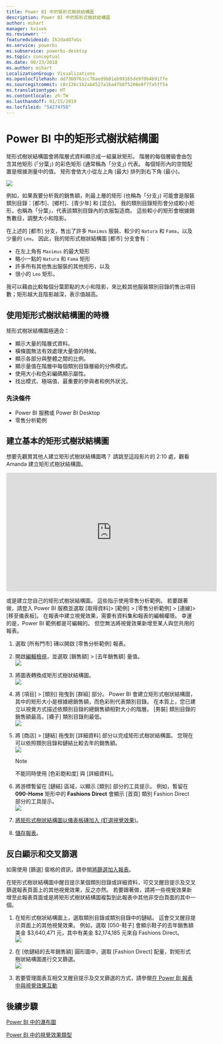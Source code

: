 ```yaml
---
title: Power BI 中的矩形式樹狀結構圖
description: Power BI 中的矩形式樹狀結構圖
author: mihart
manager: kvivek
ms.reviewer: ''
featuredvideoid: IkJda4O7oGs
ms.service: powerbi
ms.subservice: powerbi-desktop
ms.topic: conceptual
ms.date: 08/23/2018
ms.author: mihart
LocalizationGroup: Visualizations
ms.openlocfilehash: dd7360761cc78aed9b01eb99165de9f0b4b91ffe
ms.sourcegitcommit: c8c126c1b2ab4527a16a4fb8f5208e0f7fa5ff5a
ms.translationtype: HT
ms.contentlocale: zh-TW
ms.lasthandoff: 01/15/2019
ms.locfileid: "54274758"
---
```

# <a name="treemaps-in-power-bi"></a>Power BI 中的矩形式樹狀結構圖
矩形式樹狀結構圖會將階層式資料顯示成一組巢狀矩形。  階層的每個層級會由包含其他矩形 (「分葉」) 的彩色矩形 (通常稱為「分支」) 代表。  每個矩形內的空間配置是根據測量中的值。 矩形會依大小從左上角 (最大) 排列到右下角 (最小)。

![](media/power-bi-visualization-treemaps/pbi-nancy_viz_treemap.png)

例如，如果我要分析我的銷售額，則最上層的矩形 (也稱為「分支」) 可能會是服裝類別目錄：[都市]、[鄉村]、[青少年] 和 [混合]。  我的類別目錄矩形會分成較小矩形，也稱為「分葉」，代表該類別目錄內的衣服製造商。 這些較小的矩形會根據銷售數目，調整大小和陰影。  

在上述的 [都市] 分支，售出了許多 `Maximus` 服裝、較少的 `Natura` 和 `Fama`，以及少量的 `Leo`。  因此，我的矩形式樹狀結構圖 [都市] 分支會有：
* 在左上角有 `Maximus` 的最大矩形
* 略小一點的 `Natura` 和 `Fama` 矩形
* 許多所有其他售出服裝的其他矩形，以及 
* 很小的 `Leo` 矩形。  

我可以藉由比較每個分葉節點的大小和陰影，來比較其他服裝類別目錄的售出項目數；矩形越大且陰影越深，表示值越高。

## <a name="when-to-use-a-treemap"></a>使用矩形式樹狀結構圖的時機
矩形式樹狀結構圖極適合：

* 顯示大量的階層式資料。
* 橫條圖無法有效處理大量值的時候。
* 顯示各部分與整體之間的比例。
* 顯示量值在階層中每個類別目錄層級的分佈模式。
* 使用大小和色彩編碼顯示屬性。
* 找出模式、極端值、最重要的參與者和例外狀況。

### <a name="prerequisites"></a>先決條件
 - Power BI 服務或 Power BI Desktop
 - 零售分析範例

## <a name="create-a-basic-treemap"></a>建立基本的矩形式樹狀結構圖
想要先觀賞其他人建立矩形式樹狀結構圖嗎？  請跳至這段影片的 2:10 處，觀看 Amanda 建立矩形式樹狀結構圖。

<iframe width="560" height="315" src="https://www.youtube.com/embed/IkJda4O7oGs" frameborder="0" allowfullscreen></iframe>

或是建立您自己的矩形式樹狀結構圖。 這些指示使用零售分析範例。 若要跟著做，請登入 Power BI 服務並選取 [取得資料]\> [範例] \> [零售分析範例] \> [連線]\> [移至儀表板]。 在報表中建立視覺效果，需要有資料集和報表的編輯權限。 幸運的是，Power BI 範例都是可編輯的。 但您無法將視覺效果新增至某人與您共用的報表。  

1. 選取 [所有門市] 磚以開啟 [零售分析範例] 報表。    
2. 開啟[編輯檢視](../service-interact-with-a-report-in-editing-view.md)，並選取 [銷售額] > [去年銷售額] 量值。   
   ![](media/power-bi-visualization-treemaps/treemapfirstvalue_new.png)   
3. 將圖表轉換成矩形式樹狀結構圖。  
   ![](media/power-bi-visualization-treemaps/treemapconvertto_new.png)   
4. 將 [項目] > [類別] 拖曳到 [群組] 部分。 Power BI 會建立矩形式樹狀結構圖，其中的矩形大小是根據總銷售額，而色彩則代表類別目錄。  在本質上，您已建立以視覺方式描述依類別目錄的總銷售額相對大小的階層。  [男裝] 類別目錄的銷售額最高，[襪子] 類別目錄則最低。   
   ![](media/power-bi-visualization-treemaps/power-bi-complete.png)   
5. 將 [商店] > [鏈結] 拖曳到 [詳細資料] 部分以完成矩形式樹狀結構圖。 您現在可以依照類別目錄和鏈結比較去年的銷售額。   
   ![](media/power-bi-visualization-treemaps/power-bi-details.png)
   
   > [!NOTE]
   > 不能同時使用 [色彩飽和度] 與 [詳細資料]。
   > 
   > 
5. 將游標暫留在 [鏈結]  區域，以顯示 [類別] 部分的工具提示。  例如，暫留在 **090-Home** 矩形中的 **Fashions Direct** 會顯示 [首頁] 類別 Fashion Direct 部分的工具提示。  
   ![](media/power-bi-visualization-treemaps/treemaphoverdetail_new.png)
6. [將矩形式樹狀結構圖以儀表板磚加入 (釘選視覺效果)](../service-dashboard-tiles.md)。 
7. [儲存報表](../service-report-save.md)。

## <a name="highlighting-and-cross-filtering"></a>反白顯示和交叉篩選
如需使用 [篩選] 窗格的資訊，請參閱[將篩選加入報表](../power-bi-report-add-filter.md)。

在矩形式樹狀結構圖中醒目提示某個類別目錄或詳細資料，可交叉醒目提示及交叉篩選報表頁面上的其他視覺效果，反之亦然。 若要跟著做，請將一些視覺效果新增至此報表頁面或是將矩形式樹狀結構圖複製到此報表中其他非空白頁面的其中一個。

1. 在矩形式樹狀結構圖上，選取類別目錄或類別目錄中的鏈結。  這會交叉醒目提示頁面上的其他視覺效果。 例如，選取 [050-鞋子] 會顯示鞋子的去年銷售額美金 $3,640,471 元，其中有美金 $2,174,185 元來自 Fashions Direct。  
   ![](media/power-bi-visualization-treemaps/treemaphiliting.png)

2. 在 [依鏈結的去年銷售額] 圓形圖中，選取 [Fashion Direct] 配量，對矩形式樹狀結構圖進行交叉篩選。  
   ![](media/power-bi-visualization-treemaps/treemapnoowl.gif)    

3. 若要管理圖表互相交叉醒目提示及交叉篩選的方式，請參閱[在 Power BI 報表中與視覺效果互動](../service-reports-visual-interactions.md)

## <a name="next-steps"></a>後續步驟

[Power BI 中的瀑布圖](power-bi-visualization-waterfall-charts.md)

[Power BI 中的視覺效果類型](power-bi-visualization-types-for-reports-and-q-and-a.md)